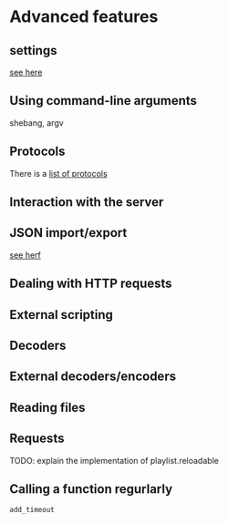 Advanced features
=================

settings
--------

[see here](https://www.liquidsoap.info/doc-dev/settings.html)

Using command-line arguments
----------------------------

shebang, argv

Protocols
---------

There is a [list of
protocols](https://www.liquidsoap.info/doc-dev/protocols.html)

Interaction with the server
---------------------------

JSON import/export
------------------

[see herf](https://www.liquidsoap.info/doc-dev/json.html)

Dealing with HTTP requests
--------------------------

External scripting
------------------

Decoders
--------

External decoders/encoders
--------------------------

Reading files
-------------

Requests
--------

TODO: explain the implementation of playlist.reloadable

Calling a function regurlarly
-----------------------------

`add_timeout`
